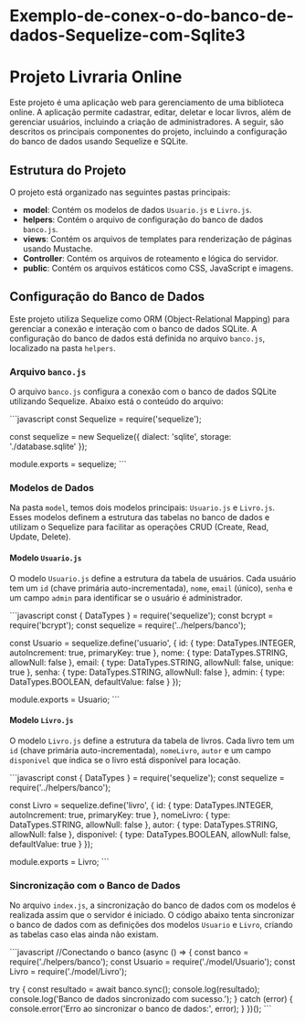 # Exemplo-de-conex-o-do-banco-de-dados-Sequelize-com-Sqlite3

# Projeto Livraria Online

Este projeto é uma aplicação web para gerenciamento de uma biblioteca online. A aplicação permite cadastrar, editar, deletar e locar livros, além de gerenciar usuários, incluindo a criação de administradores. A seguir, são descritos os principais componentes do projeto, incluindo a configuração do banco de dados usando Sequelize e SQLite.

## Estrutura do Projeto

O projeto está organizado nas seguintes pastas principais:

- **model**: Contém os modelos de dados `Usuario.js` e `Livro.js`.
- **helpers**: Contém o arquivo de configuração do banco de dados `banco.js`.
- **views**: Contém os arquivos de templates para renderização de páginas usando Mustache.
- **Controller**: Contém os arquivos de roteamento e lógica do servidor.
- **public**: Contém os arquivos estáticos como CSS, JavaScript e imagens.

## Configuração do Banco de Dados

Este projeto utiliza Sequelize como ORM (Object-Relational Mapping) para gerenciar a conexão e interação com o banco de dados SQLite. A configuração do banco de dados está definida no arquivo `banco.js`, localizado na pasta `helpers`.

### Arquivo `banco.js`

O arquivo `banco.js` configura a conexão com o banco de dados SQLite utilizando Sequelize. Abaixo está o conteúdo do arquivo:

\`\`\`javascript
const Sequelize = require('sequelize');

const sequelize = new Sequelize({
  dialect: 'sqlite',
  storage: './database.sqlite'
});

module.exports = sequelize;
\`\`\`

### Modelos de Dados

Na pasta `model`, temos dois modelos principais: `Usuario.js` e `Livro.js`. Esses modelos definem a estrutura das tabelas no banco de dados e utilizam o Sequelize para facilitar as operações CRUD (Create, Read, Update, Delete).

#### Modelo `Usuario.js`

O modelo `Usuario.js` define a estrutura da tabela de usuários. Cada usuário tem um `id` (chave primária auto-incrementada), `nome`, `email` (único), `senha` e um campo `admin` para identificar se o usuário é administrador.

\`\`\`javascript
const { DataTypes } = require('sequelize');
const bcrypt = require('bcrypt');
const sequelize = require('../helpers/banco');

const Usuario = sequelize.define('usuario', {
  id: {
    type: DataTypes.INTEGER,
    autoIncrement: true,
    primaryKey: true
  },
  nome: {
    type: DataTypes.STRING,
    allowNull: false
  },
  email: {
    type: DataTypes.STRING,
    allowNull: false,
    unique: true
  },
  senha: {
    type: DataTypes.STRING,
    allowNull: false
  },
  admin: {
    type: DataTypes.BOOLEAN,
    defaultValue: false
  }
});

module.exports = Usuario;
\`\`\`

#### Modelo `Livro.js`

O modelo `Livro.js` define a estrutura da tabela de livros. Cada livro tem um `id` (chave primária auto-incrementada), `nomeLivro`, `autor` e um campo `disponivel` que indica se o livro está disponível para locação.

\`\`\`javascript
const { DataTypes } = require('sequelize');
const sequelize = require('../helpers/banco');

const Livro = sequelize.define('livro', {
  id: {
    type: DataTypes.INTEGER,
    autoIncrement: true,
    primaryKey: true
  },
  nomeLivro: {
    type: DataTypes.STRING,
    allowNull: false
  },
  autor: {
    type: DataTypes.STRING,
    allowNull: false
  },
  disponivel: {
    type: DataTypes.BOOLEAN,
    allowNull: false,
    defaultValue: true
  }
});

module.exports = Livro;
\`\`\`

### Sincronização com o Banco de Dados

No arquivo `index.js`, a sincronização do banco de dados com os modelos é realizada assim que o servidor é iniciado. O código abaixo tenta sincronizar o banco de dados com as definições dos modelos `Usuario` e `Livro`, criando as tabelas caso elas ainda não existam.

\`\`\`javascript
//Conectando o banco
(async () => {
  const banco = require('./helpers/banco');
  const Usuario = require('./model/Usuario');
  const Livro = require('./model/Livro');

  try {
      const resultado = await banco.sync();
      console.log(resultado);
      console.log('Banco de dados sincronizado com sucesso.');
  } catch (error) {
    console.error('Erro ao sincronizar o banco de dados:', error);
  }
})();
\`\`\`


